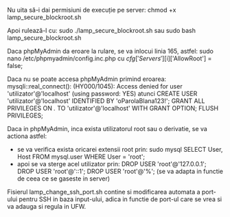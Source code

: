 Nu uita să-i dai permisiuni de execuție pe server:
chmod +x lamp_secure_blockroot.sh

Apoi rulează-l cu:
sudo ./lamp_secure_blockroot.sh
sau
sudo bash lamp_secure_blockroot.sh

Daca phpMyAdmin da eroare la rulare, se va inlocui linia 165, astfel: sudo nano /etc/phpmyadmin/config.inc.php
cu
$cfg['Servers'][$i]['AllowRoot'] = false;

Daca nu se poate accesa phpMyAdmin primind eroarea: mysqli::real_connect(): (HY000/1045): Access denied for user 'utilizator'@'localhost' (using password: YES)
atunci
CREATE USER 'utilizator'@'localhost' IDENTIFIED BY 'oParolaBlana123!';
GRANT ALL PRIVILEGES ON *.* TO 'utilizator'@'localhost' WITH GRANT OPTION;
FLUSH PRIVILEGES;

Daca in phpMyAdmin, inca exista utilizatorul root sau o derivatie, se va actiona astfel:
* se va verifica exista oricarei extensii root prin:
sudo mysql
SELECT User, Host FROM mysql.user WHERE User = 'root';
* apoi se va sterge acel utilizator prin:
DROP USER 'root'@'127.0.0.1';
DROP USER 'root'@'::1';
DROP USER 'root'@'%';
(se va adapta in functie de ceea ce se gaseste in server)

Fisierul lamp_change_ssh_port.sh contine si modificarea automata a port-ului pentru SSH in baza input-ului, adica in functie de port-ul care se vrea si va adauga si regula in UFW.

